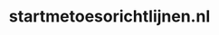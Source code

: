 ---
layout: post
title:  "startmetoesorichtlijnen.nl"
internal_url:  "/dutchgov/startmetoesorichtlijnen.nl.html"
categories: dutchgov
---